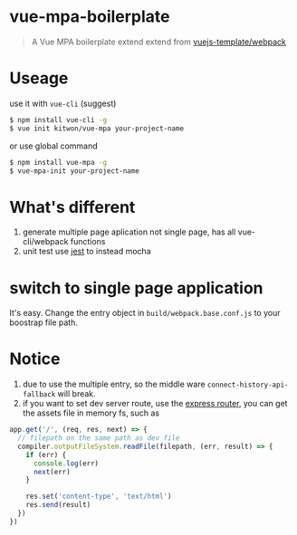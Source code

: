 # vue-mpa-boilerplate

> A Vue MPA boilerplate extend extend from [vuejs-template/webpack](https://github.com/vuejs-templates/webpack)


# Useage
use it with `vue-cli` (suggest)
```bash
$ npm install vue-cli -g
$ vue init kitwon/vue-mpa your-project-name
```

or use global command
```bash
$ npm install vue-mpa -g
$ vue-mpa-init your-project-name
```

# What's different
1. generate multiple page aplication not single page, has all vue-cli/webpack functions
2. unit test use [jest](http://facebook.github.io/jest/) to instead mocha

# switch to single page application
It's easy. Change the entry object in `build/webpack.base.conf.js` to your boostrap file path.

# Notice
1. due to use the multiple entry, so the middle ware `connect-history-api-fallback` will break.
2. if you want to set dev server route, use the [express router](http://expressjs.com/en/guide/routing.html), you can get the assets file in memory fs, such as
```javascript
app.get('/', (req, res, next) => {
  // filepath on the same path as dev file 
  compiler.outputFileSystem.readFile(filepath, (err, result) => {
    if (err) {
      console.log(err)
      next(err)
    }

    res.set('content-type', 'text/html')
    res.send(result)
  })
})
```